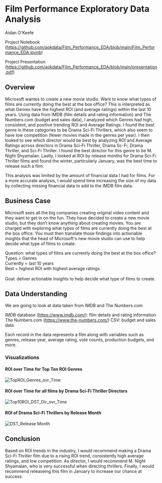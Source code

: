 # Film Performance Exploratory Data Analysis

Aidan O'Keefe

Project Notebook (https://github.com/aokdata/Film_Performance_EDA/blob/main/Film_Performance_EDA.ipynb)

Project Presentation (https://github.com/aokdata/Film_Performance_EDA/blob/main/presentation.pdf)

## Overview

Microsoft wantes to create a new movie studio. Want to know what types of films are currently doing the best at the box office? This is interpreted as what Genres have the highest ROI (and average ratings) within the last 10 years. Using data from IMDB (film details and rating information) and The Numbers.com (budget and sales data), I analyzed which Genres had high, consistent, and positive trending ROI and Average Ratings. I found the best genre in these categories to be Drama Sci-Fi Thrillers, which also seem to have low competition (fewer movies made in the genres per year). I then looked to see which director would be best by analyzing ROI and Average Ratings across directors in Drama Sci-Fi Thriller, Drama Sc-Fi, Drama Thriller, and Sci-Fi Thriller. I found the best director for this genre to be M. Night Shyamalan. Lastly, I looked at ROI by release months for Drama Sci-Fi Thriller films and found the winter, particularly January, was the best time to release such a film.

This analysis was limited by the amount of financial data I had for films. For a more accurate analysis, I would spend time increasing the size of my data by collecting missing financial data to add to the IMDB film data.


## Business Case

Microsoft sees all the big companies creating original video content and they want to get in on the fun. They have decided to create a new movie studio, but they don’t know anything about creating movies. You are charged with exploring what types of films are currently doing the best at the box office. You must then translate those findings into actionable insights that the head of Microsoft's new movie studio can use to help decide what type of films to create.

Question: what types of films are currently doing the best at the box office?
<br>
Types = Genres <br>
Currently = last 10 years <br>
Best = highest ROI with highest average ratings <br>
<br>
Goal: deliver actionable insights to help decide what type of films to create.


## Data Understanding

We are going to look at data taken from IMDB and The Numbers.com

IMDB database (https://www.imdb.com/): film details and rating information
The Numbers.com (https://www.the-numbers.com/) CSV: budget and sales data

Each record in the data represents a film along with variables such as genres, release year, average rating, vote counts, production budgets, and more.


### Visualizations

#### ROI over Time for Top Ten ROI Genres
![TopROI_Genres_ovr_Time](https://user-images.githubusercontent.com/120589094/215112411-7caaaca3-af83-4add-9fe6-9c7416337587.png)

#### ROI over Time for all films by Drama Sci-Fi Thriller Directors
![Top10ROI_DST_Dir_ovr_Time](https://user-images.githubusercontent.com/120589094/215112581-83c38719-e298-4f9b-a622-9726d6df3aa2.png)

#### ROI of Drama Sci-Fi Thrillers by Release Month
![DST_Release Month](https://user-images.githubusercontent.com/120589094/215112651-a504e90b-d10c-4638-9915-f77daa785666.png)

## Conclusion
Based on ROI trends in the industry, I would recommend making a Drama Sci-Fi Thriller film due to a rising ROI trend, consistently high average ratings, and low competition. As director, I would recommend M. Night Shyamalan, who is very successful when directing thrillers. Finally, I would recommend releaseing this film in January to increase our chance at success.
